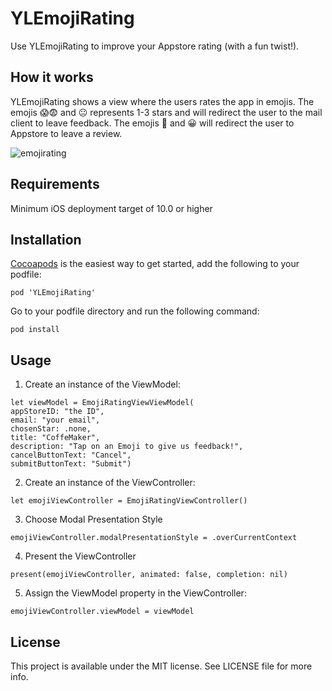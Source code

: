 # YLEmojiRating

Use YLEmojiRating to improve your Appstore rating (with a fun twist!). 

## How it works
YLEmojiRating shows a view where the users rates the app in emojis. The emojis 😱😨 and 😐 represents 1-3 stars and will redirect the user to the mail client to leave feedback. The emojis 🙂 and 😀 will redirect the user to Appstore to leave a review.

![emojirating](https://user-images.githubusercontent.com/5594658/46632026-3e9d9080-cb17-11e8-8777-9d08ee342100.gif)

## Requirements
Minimum iOS deployment target of 10.0 or higher

## Installation

[Cocoapods](https://guides.cocoapods.org/using/using-cocoapods) is the easiest way to get started, add the following to your podfile:

```
pod 'YLEmojiRating'
```

Go to your podfile directory and run the following command:

```
pod install
```

## Usage
1. Create an instance of the ViewModel:

```
let viewModel = EmojiRatingViewViewModel(
appStoreID: "the ID",
email: "your email",
chosenStar: .none,
title: "CoffeMaker",
description: "Tap on an Emoji to give us feedback!",
cancelButtonText: "Cancel",
submitButtonText: "Submit")
```

2. Create an instance of the ViewController:

```
let emojiViewController = EmojiRatingViewController()
```

3. Choose  Modal Presentation Style

```
emojiViewController.modalPresentationStyle = .overCurrentContext
```

4. Present the ViewController

```
present(emojiViewController, animated: false, completion: nil)
```

5. Assign the ViewModel property in the ViewController:

```
emojiViewController.viewModel = viewModel
```

## License 
This project is available under the MIT license. See LICENSE file for more info.








